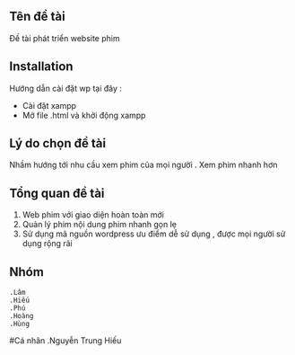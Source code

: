 ## Tên đề tài 

Đề tài phát triển website phim 

## Installation
Hướng dẫn cài đặt wp tại đây :
- Cài đặt xampp 
- Mở file .html và khởi động xampp

## Lý do chọn đề tài

Nhầm hướng tới nhu cầu xem phim của mọi người . Xem phim nhanh hơn 

## Tổng quan đề tài
   1. Web phim với giao diện hoàn toàn mới 
   2. Quản lý phim nội dung phim nhanh gọn lẹ 
   3. Sử dụng mã nguồn wordpress ưu điểm dễ sử dụng , được mọi người sử dụng rộng rãi

## Nhóm 
	.Lâm
	.Hiếu
	.Phú
	.Hoàng
	.Hùng
#Cá nhân 
  .Nguyễn Trung Hiếu 
 
